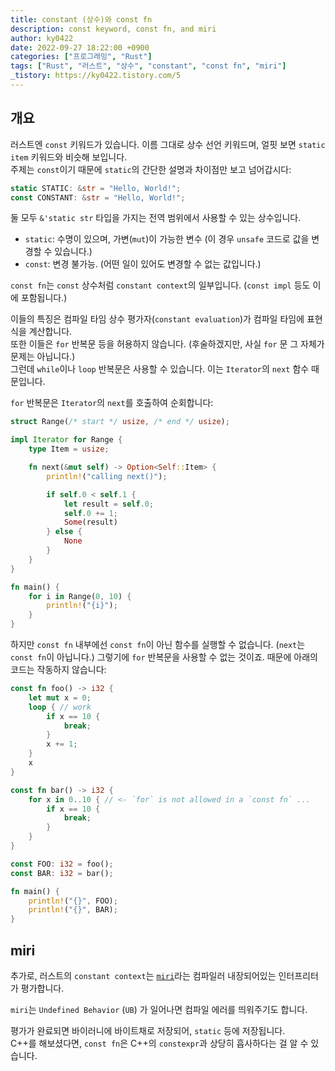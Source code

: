 ```yaml
---
title: constant (상수)와 const fn
description: const keyword, const fn, and miri
author: ky0422
date: 2022-09-27 18:22:00 +0900
categories: ["프로그래밍", "Rust"]
tags: ["Rust", "러스트", "상수", "constant", "const fn", "miri"]
_tistory: https://ky0422.tistory.com/5
---
```


## 개요

러스트엔 `const` 키워드가 있습니다. 이름 그대로 상수 선언 키워드며, 얼핏 보면 `static item` 키워드와 비슷해 보입니다.  
주제는 `const`이기 때문에 `static`의 간단한 설명과 차이점만 보고 넘어갑시다:

```rust
static STATIC: &str = "Hello, World!";
const CONSTANT: &str = "Hello, World!";
```

둘 모두 `&'static str` 타입을 가지는 전역 범위에서 사용할 수 있는 상수입니다.

- `static`: 수명이 있으며, 가변(`mut`)이 가능한 변수 (이 경우 `unsafe` 코드로 값을 변경할 수 있습니다.)
- `const`: 변경 불가능. (어떤 일이 있어도 변경할 수 없는 값입니다.)

`const fn`는 `const` 상수처럼 `constant context`의 일부입니다. (`const impl` 등도 이에 포함됩니다.)

이들의 특징은 컴파일 타임 상수 평가자(`constant evaluation`)가 컴파일 타임에 표현식을 계산합니다.  
또한 이들은 `for` 반복문 등을 허용하지 않습니다. (후술하겠지만, 사실 `for` 문 그 자체가 문제는 아닙니다.)  
그런데 `while`이나 `loop` 반복문은 사용할 수 있습니다. 이는 `Iterator`의 `next` 함수 때문입니다.

`for` 반복문은 `Iterator`의 `next`를 호출하여 순회합니다:

```rust
struct Range(/* start */ usize, /* end */ usize);

impl Iterator for Range {
    type Item = usize;

    fn next(&mut self) -> Option<Self::Item> {
        println!("calling next()");

        if self.0 < self.1 {
            let result = self.0;
            self.0 += 1;
            Some(result)
        } else {
            None
        }
    }
}

fn main() {
    for i in Range(0, 10) {
        println!("{i}");
    }
}
```

하지만 `const fn` 내부에선 `const fn`이 아닌 함수를 실행할 수 없습니다. (`next`는 `const fn`이 아닙니다.)
그렇기에 `for` 반복문을 사용할 수 없는 것이죠. 때문에 아래의 코드는 작동하지 않습니다:

```rust
const fn foo() -> i32 {
    let mut x = 0;
    loop { // work
        if x == 10 {
            break;
        }
        x += 1;
    }
    x
}

const fn bar() -> i32 {
    for x in 0..10 { // <- `for` is not allowed in a `const fn` ...
        if x == 10 {
            break;
        }
    }
}

const FOO: i32 = foo();
const BAR: i32 = bar();

fn main() {
    println!("{}", FOO);
    println!("{}", BAR);
}
```

## miri

추가로, 러스트의 `constant context`는 [`miri`](https://github.com/rust-lang/miri)라는 컴파일러 내장되어있는 인터프리터가 평가합니다.

`miri`는 `Undefined Behavior` (`UB`) 가 일어나면 컴파일 에러를 띄워주기도 합니다.

평가가 완료되면 바이러니에 바이트채로 저장되어, `static` 등에 저장됩니다.  
C++를 해보셨다면, `const fn`은 C++의 `constexpr`과 상당히 흡사하다는 걸 알 수 있습니다.
